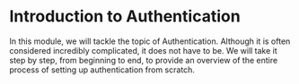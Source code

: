 # Introduction to Authentication

In this module, we will tackle the topic of Authentication. Although it is often considered incredibly complicated, it does not have to be. We will take it step by step, from beginning to end, to provide an overview of the entire process of setting up authentication from scratch.
